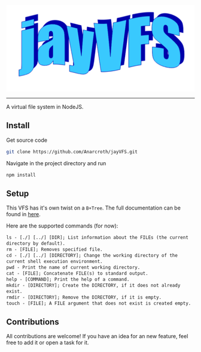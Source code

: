 ![jayvfs](./jayvfs.png "jayvfs")

---

A virtual file system in NodeJS.

## Install

Get source code

``` bash
git clone https://github.com/Anarcroth/jayVFS.git
```

Navigate in the project directory and run

``` bash
npm install
```

## Setup

This VFS has it's own twist on a `B+Tree`. The full documentation can be found in [here](./documentation/DOC.md).

Here are the supported commands (for now):

```
ls - [./] [../] [DIR]; List information about the FILEs (the current directory by default).
rm - [FILE]; Removes specified file.
cd - [./] [../] [DIRECTORY]; Change the working directory of the current shell execution environment.
pwd - Print the name of current working directory.
cat - [FILE]; Concatenate FILE(s) to standard output.
help - [COMMAND]; Print the help of a command.
mkdir - [DIRECTORY]; Create the DIRECTORY, if it does not already exist.
rmdir - [DIRECTORY]; Remove the DIRECTORY, if it is empty.
touch - [FILE]; A FILE argument that does not exist is created empty.
```

## Contributions

All contributions are welcome! If you have an idea for an new feature, feel free to add it or open a task for it.
